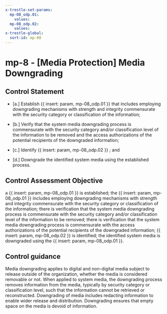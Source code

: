 ```yaml
---
x-trestle-set-params:
  mp-08_odp.01:
    values:
  mp-08_odp.02:
    values:
x-trestle-global:
  sort-id: mp-08
---
```


# mp-8 - \[Media Protection\] Media Downgrading

## Control Statement

- \[a.\] Establish {{ insert: param, mp-08_odp.01 }} that includes employing downgrading mechanisms with strength and integrity commensurate with the security category or classification of the information;

- \[b.\] Verify that the system media downgrading process is commensurate with the security category and/or classification level of the information to be removed and the access authorizations of the potential recipients of the downgraded information;

- \[c.\] Identify {{ insert: param, mp-08_odp.02 }} ; and

- \[d.\] Downgrade the identified system media using the established process.

## Control Assessment Objective

a {{ insert: param, mp-08_odp.01 }} is established;
the {{ insert: param, mp-08_odp.01 }} includes employing downgrading mechanisms with strength and integrity commensurate with the security category or classification of the information;
there is verification that the system media downgrading process is commensurate with the security category and/or classification level of the information to be removed;
there is verification that the system media downgrading process is commensurate with the access authorizations of the potential recipients of the downgraded information;
{{ insert: param, mp-08_odp.02 }} is identified;
the identified system media is downgraded using the {{ insert: param, mp-08_odp.01 }}.

## Control guidance

Media downgrading applies to digital and non-digital media subject to release outside of the organization, whether the media is considered removable or not. When applied to system media, the downgrading process removes information from the media, typically by security category or classification level, such that the information cannot be retrieved or reconstructed. Downgrading of media includes redacting information to enable wider release and distribution. Downgrading ensures that empty space on the media is devoid of information.
